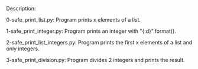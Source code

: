 Description:

0-safe_print_list.py: Program prints x elements of a list.

1-safe_print_integer.py: Program prints an integer with "{:d}".format().

2-safe_print_list_integers.py: Program prints the first x elements of a list and only integers.

3-safe_print_division.py: Program divides 2 integers and prints the result.

